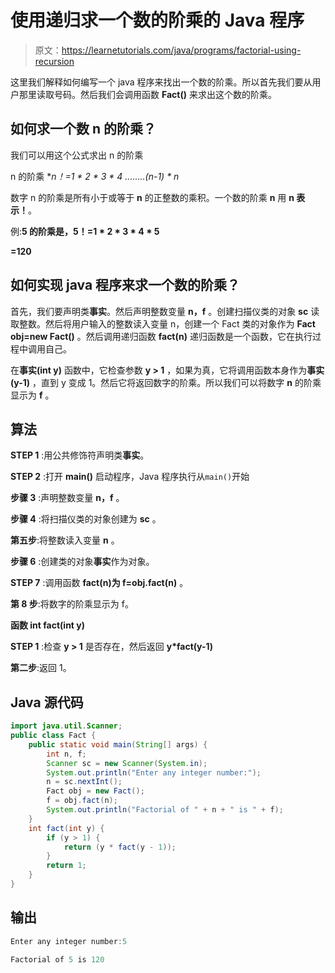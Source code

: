 # 使用递归求一个数的阶乘的 Java 程序

> 原文：<https://learnetutorials.com/java/programs/factorial-using-recursion>

这里我们解释如何编写一个 java 程序来找出一个数的阶乘。所以首先我们要从用户那里读取号码。然后我们会调用函数 **Fact()** 来求出这个数的阶乘。

## 如何求一个数 n 的阶乘？

我们可以用这个公式求出 n 的阶乘

n 的阶乘 **n！=1 * 2 * 3 * 4 *........(n-1) * n**

数字 n 的阶乘是所有小于或等于 **n** 的正整数的乘积。一个数的阶乘 **n** 用 **n 表示！**。

例:**5 的阶乘是，5！=1 * 2 * 3 * 4 * 5**

**=120**

## 如何实现 java 程序来求一个数的阶乘？

首先，我们要声明类**事实**。然后声明整数变量 **n，f** 。创建扫描仪类的对象 **sc** 读取整数。然后将用户输入的整数读入变量 n，创建一个 Fact 类的对象作为 **Fact obj=new Fact()** 。然后调用递归函数 **fact(n)** 递归函数是一个函数，它在执行过程中调用自己。

在**事实(int y)** 函数中，它检查参数 **y > 1** ，如果为真，它将调用函数本身作为**事实(y-1)** ，直到 y 变成 1。然后它将返回数字的阶乘。所以我们可以将数字 **n** 的阶乘显示为 **f** 。

## 算法

**STEP 1** :用公共修饰符声明类**事实**。

**STEP 2** :打开 **main()** 启动程序，Java 程序执行从`main()`开始

**步骤 3** :声明整数变量 **n，f** 。

**步骤 4** :将扫描仪类的对象创建为 **sc** 。

**第五步**:将整数读入变量 **n** 。

**步骤 6** :创建类的对象**事实**作为对象。

**STEP 7** :调用函数 **fact(n)为 f=obj.fact(n)** 。

**第 8 步**:将数字的阶乘显示为 f。

**函数 int fact(int y)**

**STEP 1** :检查 **y > 1** 是否存在，然后返回 **y*fact(y-1)**

**第二步**:返回 1。

## Java 源代码

```java
import java.util.Scanner;
public class Fact {
    public static void main(String[] args) {
        int n, f;
        Scanner sc = new Scanner(System.in);
        System.out.println("Enter any integer number:");
        n = sc.nextInt();
        Fact obj = new Fact();
        f = obj.fact(n);
        System.out.println("Factorial of " + n + " is " + f);
    }
    int fact(int y) {
        if (y > 1) {
            return (y * fact(y - 1));
        }
        return 1;
    }
}

```

## 输出

```java
Enter any integer number:5

Factorial of 5 is 120
```